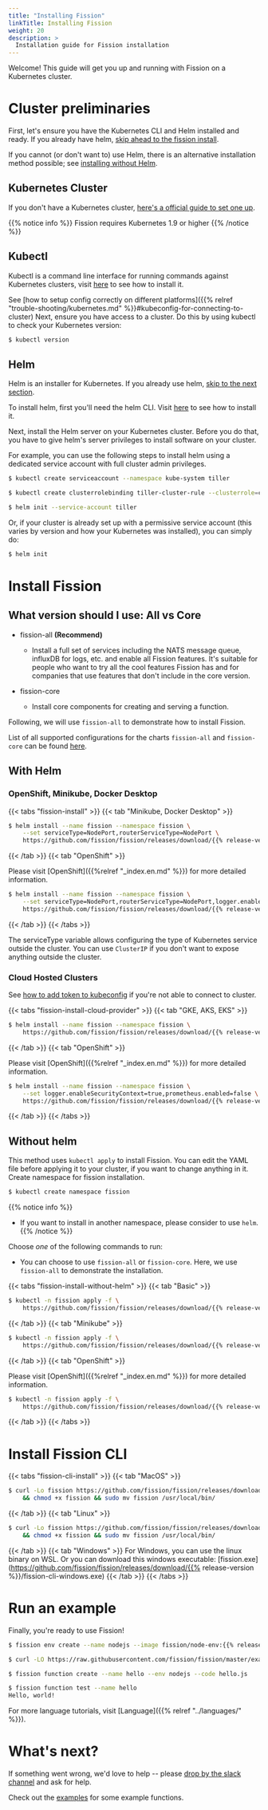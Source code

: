 ```yaml
---
title: "Installing Fission"
linkTitle: Installing Fission
weight: 20
description: >
  Installation guide for Fission installation 
---
```


Welcome! This guide will get you up and running with Fission on a
Kubernetes cluster.

# Cluster preliminaries

First, let's ensure you have the Kubernetes CLI and Helm installed and
ready.  If you already have helm, [skip ahead to the fission install](#install-fission).

If you cannot (or don't want to) use Helm, there is an alternative
installation method possible; see [installing without
Helm](#without-helm).

## Kubernetes Cluster

If you don't have a Kubernetes cluster, [here's a official guide to set one up](https://kubernetes.io/docs/setup/).

{{% notice info %}}
Fission requires Kubernetes 1.9 or higher
{{% /notice %}}

## Kubectl

Kubectl is a command line interface for running commands against Kubernetes clusters, 
visit [here](https://kubernetes.io/docs/tasks/tools/install-kubectl/) to see how to install it.

See [how to setup config correctly on different platforms]({{% relref "trouble-shooting/kubernetes.md" %}}#kubeconfig-for-connecting-to-cluster)
Next, ensure you have access to a cluster.  Do this by using kubectl to check your Kubernetes version:

```sh
$ kubectl version
```

## Helm

Helm is an installer for Kubernetes.  If you already use helm, [skip to
the next section](#install-fission).

To install helm, first you'll need the helm CLI. Visit [here](https://helm.sh/docs/using_helm/#installing-the-helm-client) 
to see how to install it.

Next, install the Helm server on your Kubernetes cluster.  Before you
do that, you have to give helm's server privileges to install software
on your cluster. 

For example, you can use the following steps to install helm using a
dedicated service account with full cluster admin privileges.

```sh
$ kubectl create serviceaccount --namespace kube-system tiller

$ kubectl create clusterrolebinding tiller-cluster-rule --clusterrole=cluster-admin --serviceaccount=kube-system:tiller

$ helm init --service-account tiller
```

Or, if your cluster is already set up with a permissive service
account (this varies by version and how your Kubernetes was
installed), you can simply do:

```sh
$ helm init
```

# Install Fission

## What version should I use: All vs Core

* fission-all **(Recommend)**
    * Install a full set of services including the NATS message queue, influxDB for logs, etc. 
    and enable all Fission features. It's suitable for people who want to try all the cool features
    Fission has and for companies that use features that don't include in the core version.

* fission-core
    * Install core components for creating and serving a function.

Following, we will use `fission-all` to demonstrate how to install Fission.

List of all supported configurations for the charts `fission-all` and `fission-core` can be found [here](https://github.com/fission/fission/tree/master/charts#configuration).

## With Helm

### OpenShift, Minikube, Docker Desktop

{{< tabs "fission-install" >}}
{{< tab "Minikube, Docker Desktop" >}}
```sh
$ helm install --name fission --namespace fission \
    --set serviceType=NodePort,routerServiceType=NodePort \
    https://github.com/fission/fission/releases/download/{{% release-version %}}/fission-all-{{% release-version %}}.tgz
```
{{< /tab >}}
{{< tab "OpenShift" >}}

Please visit [OpenShift]({{%relref "_index.en.md" %}}) for more detailed information.

```sh
$ helm install --name fission --namespace fission \
    --set serviceType=NodePort,routerServiceType=NodePort,logger.enableSecurityContext=true,prometheus.enabled=false \
    https://github.com/fission/fission/releases/download/{{% release-version %}}/fission-all-{{% release-version %}}.tgz
```
{{< /tab >}}
{{< /tabs >}}

The serviceType variable allows configuring the type of Kubernetes
service outside the cluster.  You can use `ClusterIP` if you don't
want to expose anything outside the cluster.

### Cloud Hosted Clusters

See [how to add token to kubeconfig](#kubectl) if you're not able to connect to cluster.

{{< tabs "fission-install-cloud-provider" >}}
{{< tab "GKE, AKS, EKS" >}}
```sh
$ helm install --name fission --namespace fission \
    https://github.com/fission/fission/releases/download/{{% release-version %}}/fission-all-{{% release-version %}}.tgz
```
{{< /tab >}}
{{< tab "OpenShift" >}}

Please visit [OpenShift]({{%relref "_index.en.md" %}}) for more detailed information.

```sh
$ helm install --name fission --namespace fission \
    --set logger.enableSecurityContext=true,prometheus.enabled=false \
    https://github.com/fission/fission/releases/download/{{% release-version %}}/fission-all-{{% release-version %}}.tgz
```
{{< /tab >}}
{{< /tabs >}}

## Without helm

This method uses `kubectl apply` to install Fission.  You can edit the
YAML file before applying it to your cluster, if you want to change
anything in it. Create namespace for fission installation.

```sh
$ kubectl create namespace fission 
```
  
{{% notice info %}}
* If you want to install in another namespace, please consider to use `helm`.
{{% /notice %}}

Choose _one_ of the following commands to run:

* You can choose to use `fission-all` or `fission-core`. Here, we use `fission-all` to demonstrate the installation. 

{{< tabs "fission-install-without-helm" >}}
{{< tab "Basic" >}}
```bash
$ kubectl -n fission apply -f \
    https://github.com/fission/fission/releases/download/{{% release-version %}}/fission-all-{{% release-version %}}.yaml
```
{{< /tab >}}
{{< tab "Minikube" >}}
```bash
$ kubectl -n fission apply -f \
    https://github.com/fission/fission/releases/download/{{% release-version %}}/fission-all-{{% release-version %}}-minikube.yaml
```
{{< /tab >}}
{{< tab "OpenShift" >}}

Please visit [OpenShift]({{%relref "_index.en.md" %}}) for more detailed information.

```bash 
$ kubectl -n fission apply -f \
    https://github.com/fission/fission/releases/download/{{% release-version %}}/fission-core-{{% release-version %}}-openshift.yaml
```
{{< /tab >}}
{{< /tabs >}}

# Install Fission CLI

{{< tabs "fission-cli-install" >}}
{{< tab "MacOS" >}}
```sh
$ curl -Lo fission https://github.com/fission/fission/releases/download/{{% release-version %}}/fission-cli-osx \
    && chmod +x fission && sudo mv fission /usr/local/bin/
```
{{< /tab >}}
{{< tab "Linux" >}}
```sh
$ curl -Lo fission https://github.com/fission/fission/releases/download/{{% release-version %}}/fission-cli-linux \
    && chmod +x fission && sudo mv fission /usr/local/bin/
```
{{< /tab >}}
{{< tab "Windows" >}}
For Windows, you can use the linux binary on WSL. Or you can download
this windows executable: [fission.exe](https://github.com/fission/fission/releases/download/{{% release-version %}}/fission-cli-windows.exe)
{{< /tab >}}
{{< /tabs >}}

# Run an example

Finally, you're ready to use Fission!

```sh
$ fission env create --name nodejs --image fission/node-env:{{% release-version %}}

$ curl -LO https://raw.githubusercontent.com/fission/fission/master/examples/nodejs/hello.js

$ fission function create --name hello --env nodejs --code hello.js

$ fission function test --name hello
Hello, world!
```

For more language tutorials, visit [Language]({{% relref "../languages/" %}}).

# What's next?

If something went wrong, we'd love to help -- please [drop by the
slack channel](http://slack.fission.io) and ask for help.

Check out the
[examples](https://github.com/fission/fission/tree/master/examples)
for some example functions.
